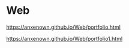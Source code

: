 # Web
 
 https://anxenown.github.io/Web/portfolio.html
 
 https://anxenown.github.io/Web/portfolio1.html
